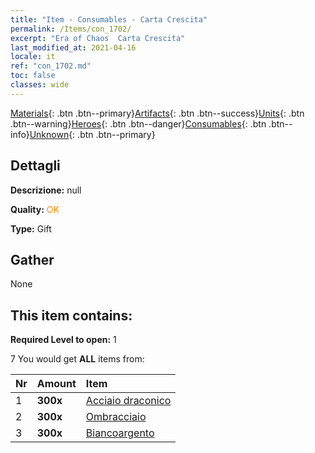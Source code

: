 ```yaml
---
title: "Item - Consumables - Carta Crescita"
permalink: /Items/con_1702/
excerpt: "Era of Chaos  Carta Crescita"
last_modified_at: 2021-04-16
locale: it
ref: "con_1702.md"
toc: false
classes: wide
---
```

 [Materials](/it/Items/){: .btn .btn--primary}[Artifacts](/it/Items/Artifacts/){: .btn .btn--success}[Units](/it/Items/Units/){: .btn .btn--warning}[Heroes](/it/Items/Heroes/){: .btn .btn--danger}[Consumables](/it/Items/Consumables/){: .btn .btn--info}[Unknown](/it/Items/Unknown/){: .btn .btn--primary}

## Dettagli
 **Descrizione:** null

 **Quality:** <span style="color: #FF8C00">OK</span>

 **Type:** Gift

## Gather

  None

## This item contains:

 **Required Level to open:** 1

 7 You would get **ALL** items  from:

  | Nr | Amount |     Item    |
  |:---|:-------|:------------|
  | 1 |  **300x** | [Acciaio draconico](/it/Items/con_880/) |  | 
  | 2 |  **300x** | [Ombracciaio](/it/Items/con_881/) |  | 
  | 3 |  **300x** | [Biancoargento](/it/Items/con_882/) |  | 
